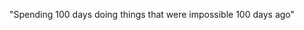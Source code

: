"Spending 100 days doing things that were impossible 100 days ago"

<!---
beilusm/beilusm is a ✨ special ✨ repository because its `README.md` (this file) appears on your GitHub profile.
You can click the Preview link to take a look at your changes.
--->
